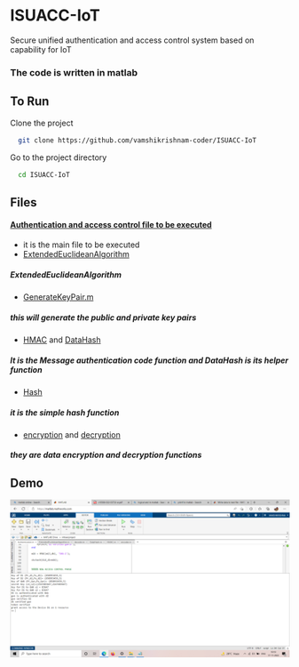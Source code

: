 # ISUACC-IoT
Secure unified authentication and access control system based on capability for IoT

### The code is written in matlab 

##  To Run 

Clone the project

```bash
  git clone https://github.com/vamshikrishnam-coder/ISUACC-IoT
```

Go to the project directory

```bash
  cd ISUACC-IoT
```


## Files

#### [Authentication and access control file to be executed](Authentication_and_AccessControl.m)
- it is the main file to be executed
- [ExtendedEuclideanAlgorithm](ExtendedEuclideanAlgorithm.m)
##### ExtendedEuclideanAlgorithm
- [GenerateKeyPair.m](GenerateKeyPair.m)
##### this will generate the public and private key pairs 
- [HMAC](HMAC.m)  and [DataHash](DataHash.m)
##### It is the Message authentication code function and DataHash is its helper function
- [Hash](hash.m)
##### it is the simple hash function 
- [encryption](encoder.m) and [decryption](decoder.m)
##### they are data encryption and decryption functions 


## Demo

![App Screenshot](ss.PNG)
